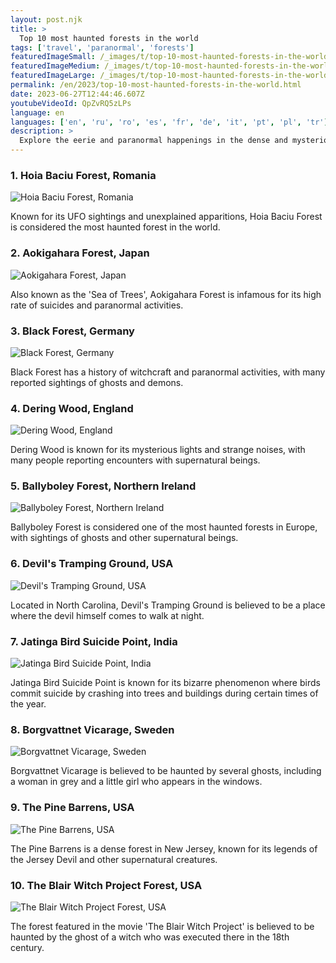 ```yaml
---
layout: post.njk
title: >
  Top 10 most haunted forests in the world
tags: ['travel', 'paranormal', 'forests']
featuredImageSmall: /_images/t/top-10-most-haunted-forests-in-the-world-cover-en-small.webp
featuredImageMedium: /_images/t/top-10-most-haunted-forests-in-the-world-cover-en-medium.webp
featuredImageLarge: /_images/t/top-10-most-haunted-forests-in-the-world-cover-en-large.webp
permalink: /en/2023/top-10-most-haunted-forests-in-the-world.html
date: 2023-06-27T12:44:46.607Z
youtubeVideoId: QpZvRQ5zLPs
language: en
languages: ['en', 'ru', 'ro', 'es', 'fr', 'de', 'it', 'pt', 'pl', 'tr']
description: >
  Explore the eerie and paranormal happenings in the dense and mysterious forests around the world
---
```


### 1. Hoia Baciu Forest, Romania

![Hoia Baciu Forest, Romania](/_images/a/a3e6cd16fe2d4a629f0022413ebf7037-medium.webp)

Known for its UFO sightings and unexplained apparitions, Hoia Baciu Forest is considered the most haunted forest in the world.

### 2. Aokigahara Forest, Japan

![Aokigahara Forest, Japan](/_images/d/dcc2850d9d493d7ef868922c8f77d2d3-medium.webp)

Also known as the 'Sea of Trees', Aokigahara Forest is infamous for its high rate of suicides and paranormal activities.

### 3. Black Forest, Germany

![Black Forest, Germany](/_images/5/5d9a63ace33fd2d27dc30460fc8e2b9a-medium.webp)

Black Forest has a history of witchcraft and paranormal activities, with many reported sightings of ghosts and demons.

### 4. Dering Wood, England

![Dering Wood, England](/_images/c/cd1bc95c5c7b2a9deb64c6987d56afc9-medium.webp)

Dering Wood is known for its mysterious lights and strange noises, with many people reporting encounters with supernatural beings.

### 5. Ballyboley Forest, Northern Ireland

![Ballyboley Forest, Northern Ireland](/_images/1/133662db1e212cbb7a36ee794194c5ac-medium.webp)

Ballyboley Forest is considered one of the most haunted forests in Europe, with sightings of ghosts and other supernatural beings.

### 6. Devil's Tramping Ground, USA

![Devil's Tramping Ground, USA](/_images/5/542649067f7c57782422db93c7a55492-medium.webp)

Located in North Carolina, Devil's Tramping Ground is believed to be a place where the devil himself comes to walk at night.

### 7. Jatinga Bird Suicide Point, India

![Jatinga Bird Suicide Point, India](/_images/4/47282e9af667b636c683b63eac6fb745-medium.webp)

Jatinga Bird Suicide Point is known for its bizarre phenomenon where birds commit suicide by crashing into trees and buildings during certain times of the year.

### 8. Borgvattnet Vicarage, Sweden

![Borgvattnet Vicarage, Sweden](/_images/3/3740d7ed83c14ac373f5ea65371dd048-medium.webp)

Borgvattnet Vicarage is believed to be haunted by several ghosts, including a woman in grey and a little girl who appears in the windows.

### 9. The Pine Barrens, USA

![The Pine Barrens, USA](/_images/d/d014a1fe3309c0c3472db553e37db03b-medium.webp)

The Pine Barrens is a dense forest in New Jersey, known for its legends of the Jersey Devil and other supernatural creatures.

### 10. The Blair Witch Project Forest, USA

![The Blair Witch Project Forest, USA](/_images/0/00e6aa0e3ac3e8a762f45e6308c4cf09-medium.webp)

The forest featured in the movie 'The Blair Witch Project' is believed to be haunted by the ghost of a witch who was executed there in the 18th century.

